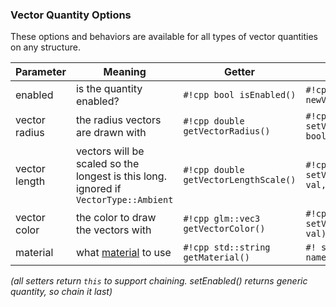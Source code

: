 
### Vector Quantity Options

These options and behaviors are available for all types of vector quantities on any structure.

**Parameter** | **Meaning** | **Getter** | **Setter** | **Persistent?**
--- | --- | --- | --- | ---
enabled | is the quantity enabled? | `#!cpp bool isEnabled()` | `#!cpp setEnabled(bool newVal)` | [yes]([[url.prefix]]/basics/parameters/#persistent-values)
vector radius | the radius vectors are drawn with | `#!cpp double getVectorRadius()` | `#!cpp setVectorRadius(double val, bool isRelative=true)` | [yes]([[url.prefix]]/basics/parameters/#persistent-values)
vector length | vectors will be scaled so the longest is this long. ignored if `VectorType::Ambient` | `#!cpp double getVectorLengthScale()` | `#!cpp setVectorLengthScale(double val, bool isRelative=true)` | [yes]([[url.prefix]]/basics/parameters/#persistent-values)
vector color | the color to draw the vectors with | `#!cpp glm::vec3 getVectorColor()` | `#!cpp setVectorColor(glm::vec3 val)` | [yes]([[url.prefix]]/basics/parameters/#persistent-values)
material | what [material]([[url.prefix]]/features/materials) to use | `#!cpp std::string getMaterial()` | `#! setMaterial(std::string name)` | [yes]([[url.prefix]]/basics/parameters/#persistent-values) |

_(all setters return `this` to support chaining. setEnabled() returns generic quantity, so chain it last)_

